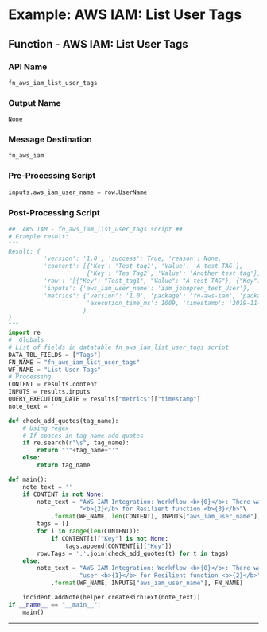 <!--
    DO NOT MANUALLY EDIT THIS FILE
    THIS FILE IS AUTOMATICALLY GENERATED WITH resilient-circuits codegen
-->

# Example: AWS IAM: List User Tags


## Function - AWS IAM: List User Tags

### API Name
`fn_aws_iam_list_user_tags`

### Output Name
`None`

### Message Destination
`fn_aws_iam`

### Pre-Processing Script
```python
inputs.aws_iam_user_name = row.UserName
```

### Post-Processing Script
```python
##  AWS IAM - fn_aws_iam_list_user_tags script ##
# Example result:
"""
Result: {
          'version': '1.0', 'success': True, 'reason': None,
          'content': [{'Key': 'Test_tag1', 'Value': 'A test TAG'},
                      {'Key': 'Tes Tag2', 'Value': 'Another test tag'}],
          'raw': '[{"Key": "Test_tag1", "Value": "A test TAG"}, {"Key": "Tes Tag2", "Value": "Another test tag"}]',
          'inputs': {'aws_iam_user_name': 'iam_johnpren_test_User'},
          'metrics': {'version': '1.0', 'package': 'fn-aws-iam', 'package_version': '1.0.0', 'host': 'myhost.ie.ibm.com',
                      'execution_time_ms': 1009, 'timestamp': '2019-11-18 12:19:06'
                     }
}
"""
import re
#  Globals
# List of fields in datatable fn_aws_iam_list_user_tags script
DATA_TBL_FIELDS = ["Tags"]
FN_NAME = "fn_aws_iam_list_user_tags"
WF_NAME = "List User Tags"
# Processing
CONTENT = results.content
INPUTS = results.inputs
QUERY_EXECUTION_DATE = results["metrics"]["timestamp"]
note_text = ''

def check_add_quotes(tag_name):
    # Using regex
    # If spaces in tag name add quotes
    if re.search(r"\s", tag_name):
        return "'"+tag_name+"'"
    else:
        return tag_name

def main():
    note_text = ''
    if CONTENT is not None:
        note_text = "AWS IAM Integration: Workflow <b>{0}</b>: There was <b>{1}</b> 'Tag' result(s) returned for user " \
                    "<b>{2}</b> for Resilient function <b>{3}</b>"\
            .format(WF_NAME, len(CONTENT), INPUTS["aws_iam_user_name"], FN_NAME)
        tags = []
        for i in range(len(CONTENT)):
            if CONTENT[i]["Key"] is not None:
                tags.append(CONTENT[i]["Key"])
        row.Tags = ','.join(check_add_quotes(t) for t in tags)
    else:
        note_text = "AWS IAM Integration: Workflow <b>{0}</b>: There was <b>no</b> 'Tag' result(s) returned for " \
                    "user <b>{1}</b> for Resilient function <b>{2}</b>"\
            .format(WF_NAME, INPUTS["aws_iam_user_name"], FN_NAME)

    incident.addNote(helper.createRichText(note_text))
if __name__ == "__main__":
    main()
```

---

